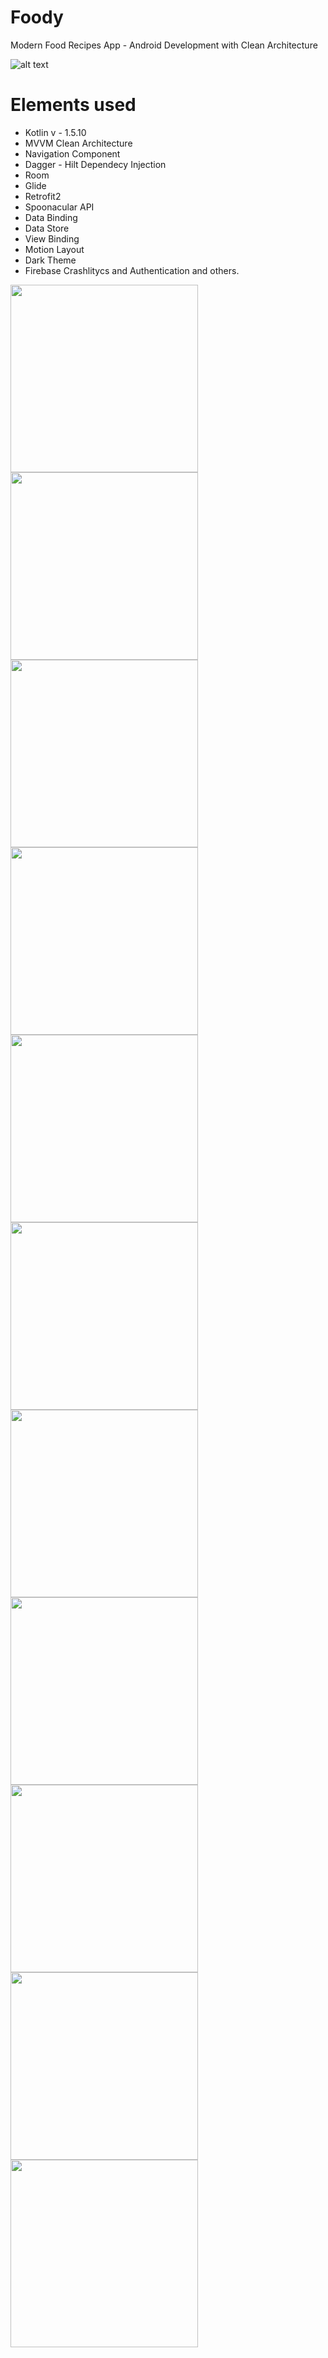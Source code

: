 # Foody

Modern Food Recipes App - Android Development with Clean Architecture

![alt text](https://i.postimg.cc/6pt0GT54/Thumbnail-1.png)

# Elements used
- Kotlin v - 1.5.10
- MVVM Clean Architecture
- Navigation Component
- Dagger - Hilt Dependecy Injection
- Room
- Glide
- Retrofit2
- Spoonacular API
- Data Binding
- Data Store
- View Binding
- Motion Layout
- Dark Theme
- Firebase Crashlitycs and Authentication
and others.

<img src="https://github.com/jcellomarcano/Foody/blob/master/images/Screenshot_2021-01-18-11-31-37-467_com.jcellomarcano.foody.jpg?raw=true" width="300">

<img src="https://github.com/jcellomarcano/Foody/blob/master/images/Screenshot_2021-01-18-11-31-27-769_com.jcellomarcano.foody.jpg?raw=true" width="300">

<img src="https://github.com/jcellomarcano/Foody/blob/master/images/Screenshot_2021-01-18-11-31-43-473_com.jcellomarcano.foody.jpg?raw=true" width="300">

<img src="https://github.com/jcellomarcano/Foody/blob/master/images/Screenshot_2021-01-18-11-31-57-148_com.jcellomarcano.foody.jpg?raw=true" width="300">

<img src="https://github.com/jcellomarcano/Foody/blob/master/images/Screenshot_2021-01-18-11-32-08-830_com.jcellomarcano.foody.jpg?raw=true" width="300">

<img src="https://github.com/jcellomarcano/Foody/blob/master/images/Screenshot_2021-01-18-11-32-17-770_com.jcellomarcano.foody.jpg?raw=true" width="300">

<img src="https://github.com/jcellomarcano/Foody/blob/master/images/Screenshot_2021-01-18-11-32-29-759_com.jcellomarcano.foody.jpg?raw=true" width="300">

<img src="https://github.com/jcellomarcano/Foody/blob/master/images/Screenshot_2021-01-18-11-32-37-369_com.jcellomarcano.foody.jpg?raw=true" width="300">

<img src="https://github.com/jcellomarcano/Foody/blob/master/images/Screenshot_2021-01-18-11-32-53-572_com.jcellomarcano.foody.jpg?raw=true" width="300">

<img src="https://github.com/jcellomarcano/Foody/blob/master/images/Screenshot_2021-01-18-11-32-57-259_com.jcellomarcano.foody.jpg?raw=true" width="300">

<img src="https://github.com/jcellomarcano/Foody/blob/master/images/Screenshot_2021-01-18-11-33-08-997_com.jcellomarcano.foody.jpg?raw=true" width="300">
